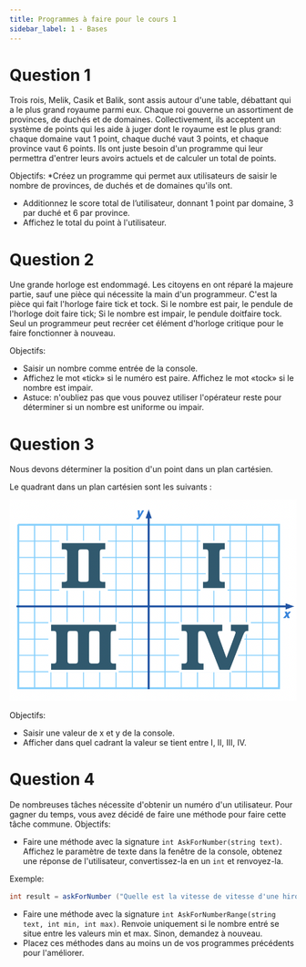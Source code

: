 ```yaml
---
title: Programmes à faire pour le cours 1
sidebar_label: 1 - Bases
---
```


# Question 1

Trois rois, Melik, Casik et Balik, sont assis autour d'une table, débattant qui a le plus grand royaume parmi eux. Chaque roi gouverne un assortiment de provinces, de duchés et de domaines. Collectivement, ils acceptent un système de points qui les aide à juger dont le royaume est le plus grand: chaque domaine vaut 1 point, chaque duché vaut 3 points, et chaque province vaut 6 points. Ils ont juste besoin d'un programme qui leur permettra d'entrer leurs avoirs actuels et de calculer un total de points.

Objectifs:
*Créez un programme qui permet aux utilisateurs de saisir le nombre de provinces, de duchés et de domaines qu'ils ont.
* Additionnez le score total de l’utilisateur, donnant 1 point par domaine, 3 par duché et 6 par province.
* Affichez le total du point à l'utilisateur.


# Question 2

Une grande horloge est endommagé. Les citoyens en ont réparé la majeure partie, sauf une pièce qui nécessite la main d'un programmeur. C'est la pièce qui fait l'horloge faire tick et tock. Si le nombre est pair, le pendule de l'horloge doit faire tick; Si le nombre est impair, le pendule doitfaire tock. Seul un programmeur peut recréer cet élément d'horloge critique pour le faire fonctionner à nouveau.

Objectifs:
* Saisir un nombre comme entrée de la console.
* Affichez le mot «tick» si le numéro est paire. Affichez le mot «tock» si le nombre est impair.
* Astuce: n'oubliez pas que vous pouvez utiliser l'opérateur reste pour déterminer si un nombre est uniforme ou impair.

# Question 3

Nous devons déterminer la position d'un point dans un plan cartésien.

Le quadrant dans un plan cartésien sont les suivants :

![](plan.png)

Objectifs:
* Saisir une valeur de x et y de la console.
* Afficher dans quel cadrant la valeur se tient entre I, II, III, IV.

# Question 4

De nombreuses tâches nécessite d'obtenir un numéro d'un utilisateur. Pour gagner du temps, vous avez décidé de faire une méthode pour faire cette tâche commune.
Objectifs:
* Faire une méthode avec la signature `int AskForNumber(string text)`. Affichez le paramètre de texte dans la fenêtre de la console, obtenez une réponse de l'utilisateur, convertissez-la en un `int` et renvoyez-la. 

Exemple: 
```c#
int result = askForNumber ("Quelle est la vitesse de vitesse d'une hirondelle à vide?");.
```

* Faire une méthode avec la signature `int AskForNumberRange(string text, int min, int max)`. Renvoie uniquement si le nombre entré se situe entre les valeurs min et max. Sinon, demandez à nouveau.
* Placez ces méthodes dans au moins un de vos programmes précédents pour l'améliorer.